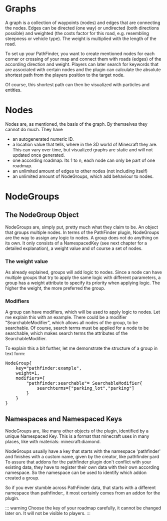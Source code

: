 # Graphs

A graph is a collection of waypoints (nodes) and edges that are connecting
the nodes. Edges can be directed (one way) or undirected (both directions possible) and weighted (the costs factor for
this road, e.g. resembling steepness or vehicle type). The weight is multiplied with the length of the road.

To set up your PathFinder, you want to create mentioned nodes for each corner or crossing of your map and connect them
with roads (edges) of the according direction and weight. Players can later search for keywords that are associated with
certain nodes and the plugin can calculate the absolute shortest path from the players position to the target node.

Of course, this shortest path can then be visualized with particles and entities.

# Nodes

Nodes are, as mentioned, the basis of the graph. By themselves they cannot do much. They have
- an autogenerated numeric ID.
- a location value that tells, where in the 3D world of Minecraft they are. This can vary over time, but visualized graphs are static and will not updated once generated.
- one according roadmap. Its 1 to n, each node can only be part of one roadmap.
- an unlimited amount of edges to other nodes (not including itself)
- an unlimited amount of NodeGroups, which add behaviour to nodes.

# NodeGroups

## The NodeGroup Object

NodeGroups are, simply put, pretty much what they claim to be. An object that groups multiple nodes.
In terms of the PathFinder plugin, NodeGroups are the way to assign any logic to nodes.
A group does not do anything on its own. It only consists of a NamespacedKey (see next chapter for a detailed explanation),
a weight value and of course a set of nodes.

### The weight value
As already explained, groups will add logic to nodes. Since a node can have multiple groups that try
to apply the same logic with different parameters, a group has a weight attribute to specify its priority when applying logic.
The higher the weight, the more preferred the group.

### Modifiers
A group can have modifiers, which will be used to apply logic to nodes. Let me explain this with an example.
There could be a modifier "SearchableModifier", which allows all nodes of the group, to be searchable.
Of course, search terms must be applied for a node to be searchable, which makes search terms the attributes of the
SearchableModifier.

To explain this a bit further, let me demonstrate the structure of a group in text form:

<pre>
NodeGroup{
    key="pathfinder:example",
    weight=1,
    modifiers={
        "pathfinder:searchable"= SearchableModifier{
            searchterms=["parking_lot","parking"]
        }
    }
}
</pre>

## Namespaces and Namespaced Keys

NodeGroups are, like many other objects of the plugin, identified by a unique Namespaced Key. This is a format that minecraft
uses in many places, like with materials: <CodeElement>minecraft:diamond</CodeElement>.

NodeGroups usually have a key that starts with the namespace 'pathfinder' and finishes with a custom name, given by the
creator, like <CodeElement>pathfinder:yard</CodeElement>
To assure that addons for the pathfinder plugin don't conflict with your existing data, they have to register
their own data with their own according namespace. So the namespace can be used to identify which addon created a
group.

So if you ever stumble across PathFinder data, that starts with a different namespace than <CodeElement>pathfinder:</CodeElement>, it most certainly
comes from an addon for the plugin.

::: warning
Choose the key of your roadmap carefully, it cannot be changed later on.
It will not be visible to players.
:::
